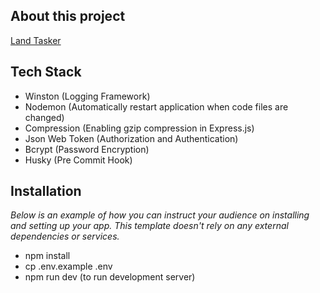 ## About this project

[Land Tasker](www.landtasker.com.au)

## Tech Stack

- Winston (Logging Framework)
- Nodemon (Automatically restart application when code files are changed)
- Compression (Enabling gzip compression in Express.js)
- Json Web Token (Authorization and Authentication)
- Bcrypt (Password Encryption)
- Husky (Pre Commit Hook)

## Installation

_Below is an example of how you can instruct your audience on installing and setting up your app. This template doesn't rely on any external dependencies or services._

- npm install
- cp .env.example .env
- npm run dev (to run development server)
